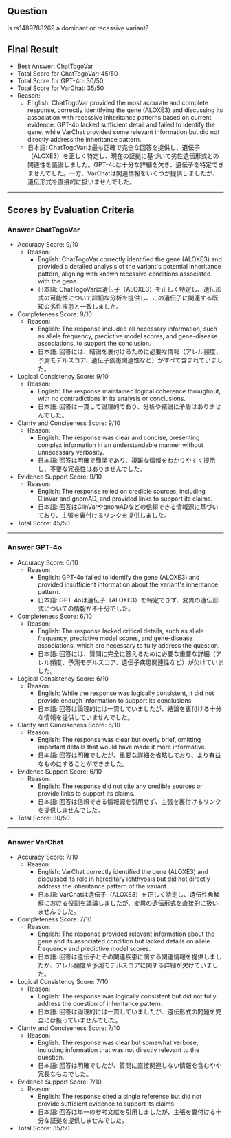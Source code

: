 ## Question

Is rs1489788269 a dominant or recessive variant?

## Final Result

- Best Answer: ChatTogoVar
- Total Score for ChatTogoVar: 45/50
- Total Score for GPT-4o: 30/50
- Total Score for VarChat: 35/50
- Reason:
  - English: ChatTogoVar provided the most accurate and complete response, correctly identifying the gene (ALOXE3) and discussing its association with recessive inheritance patterns based on current evidence. GPT-4o lacked sufficient detail and failed to identify the gene, while VarChat provided some relevant information but did not directly address the inheritance pattern.
  - 日本語: ChatTogoVarは最も正確で完全な回答を提供し、遺伝子（ALOXE3）を正しく特定し、現在の証拠に基づいて劣性遺伝形式との関連性を議論しました。GPT-4oは十分な詳細を欠き、遺伝子を特定できませんでした。一方、VarChatは関連情報をいくつか提供しましたが、遺伝形式を直接的に扱いませんでした。

---

## Scores by Evaluation Criteria

### Answer ChatTogoVar
- Accuracy Score: 9/10
  - Reason: 
    - English: ChatTogoVar correctly identified the gene (ALOXE3) and provided a detailed analysis of the variant's potential inheritance pattern, aligning with known recessive conditions associated with the gene.
    - 日本語: ChatTogoVarは遺伝子（ALOXE3）を正しく特定し、遺伝形式の可能性について詳細な分析を提供し、この遺伝子に関連する既知の劣性疾患と一致しました。
- Completeness Score: 9/10
  - Reason: 
    - English: The response included all necessary information, such as allele frequency, predictive model scores, and gene-disease associations, to support the conclusion.
    - 日本語: 回答には、結論を裏付けるために必要な情報（アレル頻度、予測モデルスコア、遺伝子疾患関連性など）がすべて含まれていました。
- Logical Consistency Score: 9/10
  - Reason: 
    - English: The response maintained logical coherence throughout, with no contradictions in its analysis or conclusions.
    - 日本語: 回答は一貫して論理的であり、分析や結論に矛盾はありませんでした。
- Clarity and Conciseness Score: 9/10
  - Reason: 
    - English: The response was clear and concise, presenting complex information in an understandable manner without unnecessary verbosity.
    - 日本語: 回答は明確で簡潔であり、複雑な情報をわかりやすく提示し、不要な冗長性はありませんでした。
- Evidence Support Score: 9/10
  - Reason: 
    - English: The response relied on credible sources, including ClinVar and gnomAD, and provided links to support its claims.
    - 日本語: 回答はClinVarやgnomADなどの信頼できる情報源に基づいており、主張を裏付けるリンクを提供しました。
- Total Score: 45/50

---

### Answer GPT-4o
- Accuracy Score: 6/10
  - Reason: 
    - English: GPT-4o failed to identify the gene (ALOXE3) and provided insufficient information about the variant's inheritance pattern.
    - 日本語: GPT-4oは遺伝子（ALOXE3）を特定できず、変異の遺伝形式についての情報が不十分でした。
- Completeness Score: 6/10
  - Reason: 
    - English: The response lacked critical details, such as allele frequency, predictive model scores, and gene-disease associations, which are necessary to fully address the question.
    - 日本語: 回答には、質問に完全に答えるために必要な重要な詳細（アレル頻度、予測モデルスコア、遺伝子疾患関連性など）が欠けていました。
- Logical Consistency Score: 6/10
  - Reason: 
    - English: While the response was logically consistent, it did not provide enough information to support its conclusions.
    - 日本語: 回答は論理的には一貫していましたが、結論を裏付ける十分な情報を提供していませんでした。
- Clarity and Conciseness Score: 6/10
  - Reason: 
    - English: The response was clear but overly brief, omitting important details that would have made it more informative.
    - 日本語: 回答は明確でしたが、重要な詳細を省略しており、より有益なものにすることができました。
- Evidence Support Score: 6/10
  - Reason: 
    - English: The response did not cite any credible sources or provide links to support its claims.
    - 日本語: 回答は信頼できる情報源を引用せず、主張を裏付けるリンクを提供しませんでした。
- Total Score: 30/50

---

### Answer VarChat
- Accuracy Score: 7/10
  - Reason: 
    - English: VarChat correctly identified the gene (ALOXE3) and discussed its role in hereditary ichthyosis but did not directly address the inheritance pattern of the variant.
    - 日本語: VarChatは遺伝子（ALOXE3）を正しく特定し、遺伝性魚鱗癬における役割を議論しましたが、変異の遺伝形式を直接的に扱いませんでした。
- Completeness Score: 7/10
  - Reason: 
    - English: The response provided relevant information about the gene and its associated condition but lacked details on allele frequency and predictive model scores.
    - 日本語: 回答は遺伝子とその関連疾患に関する関連情報を提供しましたが、アレル頻度や予測モデルスコアに関する詳細が欠けていました。
- Logical Consistency Score: 7/10
  - Reason: 
    - English: The response was logically consistent but did not fully address the question of inheritance pattern.
    - 日本語: 回答は論理的には一貫していましたが、遺伝形式の問題を完全には扱っていませんでした。
- Clarity and Conciseness Score: 7/10
  - Reason: 
    - English: The response was clear but somewhat verbose, including information that was not directly relevant to the question.
    - 日本語: 回答は明確でしたが、質問に直接関連しない情報を含むやや冗長なものでした。
- Evidence Support Score: 7/10
  - Reason: 
    - English: The response cited a single reference but did not provide sufficient evidence to support its claims.
    - 日本語: 回答は単一の参考文献を引用しましたが、主張を裏付ける十分な証拠を提供しませんでした。
- Total Score: 35/50